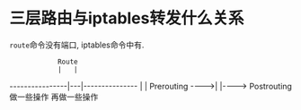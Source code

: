 # 三层路由与iptables转发什么关系

`route`命令没有端口, iptables命令中有.

                Route
                |   |
----------------|---|---------------
                |   |
Prerouting ---->|   |----> Postrouting
做一些操作                   再做一些操作

